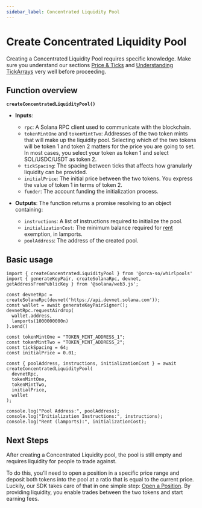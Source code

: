 ```yaml
---
sidebar_label: Concentrated Liquidity Pool
---
```


# Create Concentrated Liquidity Pool

Creating a Concentrated Liquidity Pool requires specific knowledge. Make sure you understand our sections [Price & Ticks](../../../02-Whirlpools%20Overview/02-Price%20&%20Ticks.md) and [Understanding TickArrays](../../../02-Whirlpools%20Overview/03-Understanding%20Tick%20Arrays.md) very well before proceeding.

## Function overview
**`createConcentratedLiquidityPool()`**
- **Inputs**:
    - `rpc`: A Solana RPC client used to communicate with the blockchain.
    - `tokenMintOne` and `tokenMintTwo`: Addresses of the two token mints that will make up the liquidity pool. Selecting which of the two tokens will be token 1 and token 2 matters for the price you are going to set. In most cases, you select your token as token 1 and select SOL/USDC/USDT as token 2.
    - `tickSpacing`: The spacing between ticks that affects how granularly liquidity can be provided.
    - `initialPrice`: The initial price between the two tokens. You express the value of token 1 in terms of token 2.
    - `funder`: The account funding the initialization process.

- **Outputs**: The function returns a promise resolving to an object containing:

    - `instructions`: A list of instructions required to initialize the pool.
    - `initializationCost`: The minimum balance required for [rent](https://solana.com/docs/core/fees#rent) exemption, in lamports.
    - `poolAddress`: The address of the created pool.

## Basic usage

```tsx title="main.ts"
import { createConcentratedLiquidityPool } from '@orca-so/whirlpools'
import { generateKeyPair, createSolanaRpc, devnet, getAddressFromPublicKey } from '@solana/web3.js';

const devnetRpc = createSolanaRpc(devnet('https://api.devnet.solana.com'));
const wallet = await generateKeyPairSigner();
devnetRpc.requestAirdrop(
  wallet.address,
  lamports(1000000000n)
).send()

const tokenMintOne = "TOKEN_MINT_ADDRESS_1";
const tokenMintTwo = "TOKEN_MINT_ADDRESS_2"; 
const tickSpacing = 64;
const initialPrice = 0.01;

const { poolAddress, instructions, initializationCost } = await createConcentratedLiquidityPool(
  devnetRpc,
  tokenMintOne,
  tokenMintTwo,
  initialPrice,
  wallet
);

console.log("Pool Address:", poolAddress);
console.log("Initialization Instructions:", instructions);
console.log("Rent (lamports):", initializationCost);
```

## Next Steps

After creating a Concentrated Liquidity pool, the pool is still empty and requires liquidity for people to trade against.

To do this, you’ll need to open a position in a specific price range and deposit both tokens into the pool at a ratio that is equal to the current price.  Luckily, our SDK takes care of that in one simple step: [Open a Position](../../03-Position%20Management/01-Open%20Position/02-Concentrated%20Liquidity%20Pool.md). By providing liquidity, you enable trades between the two tokens and start earning fees.
